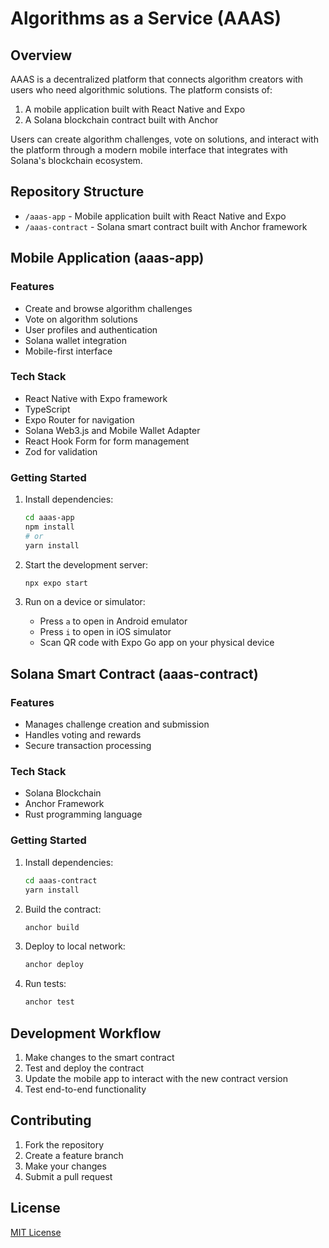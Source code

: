 # Algorithms as a Service (AAAS)

## Overview

AAAS is a decentralized platform that connects algorithm creators with users who need algorithmic solutions. The platform consists of:

1. A mobile application built with React Native and Expo
2. A Solana blockchain contract built with Anchor

Users can create algorithm challenges, vote on solutions, and interact with the platform through a modern mobile interface that integrates with Solana's blockchain ecosystem.

## Repository Structure

- `/aaas-app` - Mobile application built with React Native and Expo
- `/aaas-contract` - Solana smart contract built with Anchor framework

## Mobile Application (aaas-app)

### Features

- Create and browse algorithm challenges
- Vote on algorithm solutions
- User profiles and authentication
- Solana wallet integration
- Mobile-first interface

### Tech Stack

- React Native with Expo framework
- TypeScript
- Expo Router for navigation
- Solana Web3.js and Mobile Wallet Adapter
- React Hook Form for form management
- Zod for validation

### Getting Started

1. Install dependencies:
   ```bash
   cd aaas-app
   npm install
   # or
   yarn install
   ```

2. Start the development server:
   ```bash
   npx expo start
   ```

3. Run on a device or simulator:
   - Press `a` to open in Android emulator
   - Press `i` to open in iOS simulator
   - Scan QR code with Expo Go app on your physical device

## Solana Smart Contract (aaas-contract)

### Features

- Manages challenge creation and submission
- Handles voting and rewards
- Secure transaction processing

### Tech Stack

- Solana Blockchain
- Anchor Framework
- Rust programming language

### Getting Started

1. Install dependencies:
   ```bash
   cd aaas-contract
   yarn install
   ```

2. Build the contract:
   ```bash
   anchor build
   ```

3. Deploy to local network:
   ```bash
   anchor deploy
   ```

4. Run tests:
   ```bash
   anchor test
   ```

## Development Workflow

1. Make changes to the smart contract
2. Test and deploy the contract
3. Update the mobile app to interact with the new contract version
4. Test end-to-end functionality

## Contributing

1. Fork the repository
2. Create a feature branch
3. Make your changes
4. Submit a pull request

## License

[MIT License](LICENSE) 